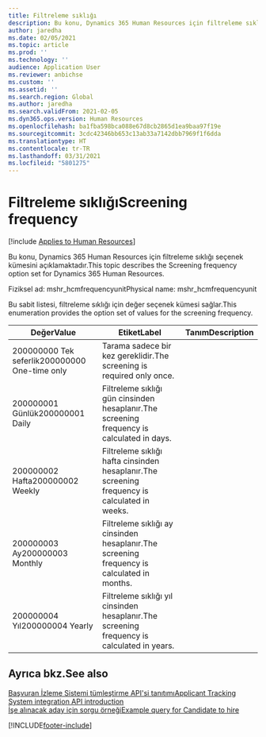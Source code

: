 ```yaml
---
title: Filtreleme sıklığı
description: Bu konu, Dynamics 365 Human Resources için filtreleme sıklığı seçenek kümesini açıklamaktadır.
author: jaredha
ms.date: 02/05/2021
ms.topic: article
ms.prod: ''
ms.technology: ''
audience: Application User
ms.reviewer: anbichse
ms.custom: ''
ms.assetid: ''
ms.search.region: Global
ms.author: jaredha
ms.search.validFrom: 2021-02-05
ms.dyn365.ops.version: Human Resources
ms.openlocfilehash: ba1fba598bca088e67d8cb2865d1ea9baa97f19e
ms.sourcegitcommit: 3cdc42346bb653c13ab33a7142dbb7969f1f6dda
ms.translationtype: HT
ms.contentlocale: tr-TR
ms.lasthandoff: 03/31/2021
ms.locfileid: "5801275"
---
```

# <a name="screening-frequency"></a><span data-ttu-id="07302-103">Filtreleme sıklığı</span><span class="sxs-lookup"><span data-stu-id="07302-103">Screening frequency</span></span>

[!include [Applies to Human Resources](../includes/applies-to-hr.md)]

<span data-ttu-id="07302-104">Bu konu, Dynamics 365 Human Resources için filtreleme sıklığı seçenek kümesini açıklamaktadır.</span><span class="sxs-lookup"><span data-stu-id="07302-104">This topic describes the Screening frequency option set for Dynamics 365 Human Resources.</span></span>

<span data-ttu-id="07302-105">Fiziksel ad: mshr_hcmfrequencyunit</span><span class="sxs-lookup"><span data-stu-id="07302-105">Physical name: mshr_hcmfrequencyunit</span></span>

<span data-ttu-id="07302-106">Bu sabit listesi, filtreleme sıklığı için değer seçenek kümesi sağlar.</span><span class="sxs-lookup"><span data-stu-id="07302-106">This enumeration provides the option set of values for the screening frequency.</span></span> 

| <span data-ttu-id="07302-107">Değer</span><span class="sxs-lookup"><span data-stu-id="07302-107">Value</span></span> | <span data-ttu-id="07302-108">Etiket</span><span class="sxs-lookup"><span data-stu-id="07302-108">Label</span></span> | <span data-ttu-id="07302-109">Tanım</span><span class="sxs-lookup"><span data-stu-id="07302-109">Description</span></span> |
| --- | --- | --- |
| <span data-ttu-id="07302-110">200000000 Tek seferlik</span><span class="sxs-lookup"><span data-stu-id="07302-110">200000000 One-time only</span></span> | <span data-ttu-id="07302-111">Tarama sadece bir kez gereklidir.</span><span class="sxs-lookup"><span data-stu-id="07302-111">The screening is required only once.</span></span> |
| <span data-ttu-id="07302-112">200000001 Günlük</span><span class="sxs-lookup"><span data-stu-id="07302-112">200000001 Daily</span></span> | <span data-ttu-id="07302-113">Filtreleme sıklığı gün cinsinden hesaplanır.</span><span class="sxs-lookup"><span data-stu-id="07302-113">The screening frequency is calculated in days.</span></span> |
| <span data-ttu-id="07302-114">200000002 Hafta</span><span class="sxs-lookup"><span data-stu-id="07302-114">200000002 Weekly</span></span> | <span data-ttu-id="07302-115">Filtreleme sıklığı hafta cinsinden hesaplanır.</span><span class="sxs-lookup"><span data-stu-id="07302-115">The screening frequency is calculated in weeks.</span></span> |
| <span data-ttu-id="07302-116">200000003 Ay</span><span class="sxs-lookup"><span data-stu-id="07302-116">200000003 Monthly</span></span> | <span data-ttu-id="07302-117">Filtreleme sıklığı ay cinsinden hesaplanır.</span><span class="sxs-lookup"><span data-stu-id="07302-117">The screening frequency is calculated in months.</span></span> |
| <span data-ttu-id="07302-118">200000004 Yıl</span><span class="sxs-lookup"><span data-stu-id="07302-118">200000004 Yearly</span></span> | <span data-ttu-id="07302-119">Filtreleme sıklığı yıl cinsinden hesaplanır.</span><span class="sxs-lookup"><span data-stu-id="07302-119">The screening frequency is calculated in years.</span></span> |

## <a name="see-also"></a><span data-ttu-id="07302-120">Ayrıca bkz.</span><span class="sxs-lookup"><span data-stu-id="07302-120">See also</span></span>

[<span data-ttu-id="07302-121">Başvuran İzleme Sistemi tümleştirme API'si tanıtımı</span><span class="sxs-lookup"><span data-stu-id="07302-121">Applicant Tracking System integration API introduction</span></span>](hr-admin-integration-ats-api-introduction.md)<br>
[<span data-ttu-id="07302-122">İşe alınacak aday için sorgu örneği</span><span class="sxs-lookup"><span data-stu-id="07302-122">Example query for Candidate to hire</span></span>](hr-admin-integration-ats-api-candidate-to-hire-example-query.md)



[!INCLUDE[footer-include](../includes/footer-banner.md)]